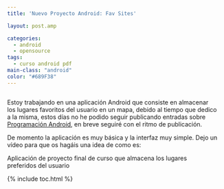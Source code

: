 ```yaml
---
title: 'Nuevo Proyecto Android: Fav Sites'

layout: post.amp

categories:
  - android
  - opensource
tags:
  - curso android pdf
main-class: "android"
color: "#689F38"
---
```

<amp-img border="0" src="/assets/img/2013/07/iconoAndroid.png" style="clear:left; float:left;margin-right:1em; margin-bottom:1em" width="128px" height="128px" />

Estoy trabajando en una aplicación Android que consiste en almacenar los lugares favoritos del usuario en un mapa, debido al tiempo que dedico a la misma, estos días no he podido seguir publicando entradas sobre [Programación Android][1], en breve seguiré con el ritmo de publicación.

De momento la aplicación es muy básica y la interfaz muy simple. Dejo un vídeo para que os hagáis una idea de como es:


<!--ad-->
<p style="text-align: center;">
</p>

Aplicación de proyecto final de curso que almacena los lugares preferidos del usuario



 [1]: /guia-de-desarrollo-android

{% include toc.html %}
